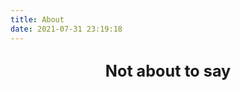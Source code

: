 ```yaml
---
title: About
date: 2021-07-31 23:19:18
---
```

## <center><big><b> Not about to say </b></big></center>
